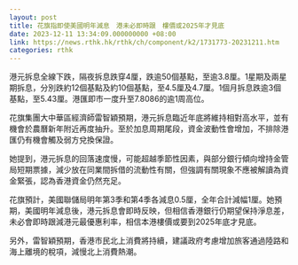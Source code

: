 ```yaml
---
layout: post
title: 花旗指即使美國明年減息　港未必即時跟　樓價或2025年才見底
date: 2023-12-11 13:34:09.000000000 +08:00
link: https://news.rthk.hk/rthk/ch/component/k2/1731773-20231211.htm
categories: rthk
---
```


港元拆息全線下跌，隔夜拆息跌穿4厘，跌逾50個基點，至逾3.8厘。1星期及兩星期拆息，分別跌約12個基點及約10個基點，至4.5厘及4.7厘。1個月拆息跌逾3個基點，至5.43厘。港匯即市一度升至7.8086的逾1周高位。

花旗集團大中華區經濟師雷智穎預期，港元拆息臨近年底將維持相對高水平，並有機會於農曆新年附近再度抽升。至於加息周期尾段，資金波動性會增加，不排除港匯仍有機會觸及弱方兌換保證。

她提到，港元拆息的回落速度慢，可能超越季節性因素，與部分銀行傾向增持金管局短期票據，減少放在同業間拆借的流動性有關，但強調有關現象不應被解讀為資金緊張，認為香港資金仍然充足。

花旗預計，美國聯儲局明年第3季和第4季各減息0.5厘，全年合計減幅1厘。她預期，美國明年減息後，港元拆息會即時反映，但相信香港銀行仍期望保持淨息差，未必會即時跟減港元最優惠利率，相信本港樓價或要到2025年底才見底。

另外，雷智穎預期，香港市民北上消費將持續，建議政府考慮增加旅客通過陸路和海上離境的稅項，減慢北上消費熱潮。
